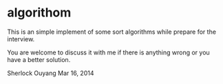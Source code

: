 algorithom
==========
This is an simple implement of some sort algorithms while prepare for the interview.

You are welcome to discuss it with me if there is anything wrong or you have a better solution.

Sherlock Ouyang
Mar 16, 2014
